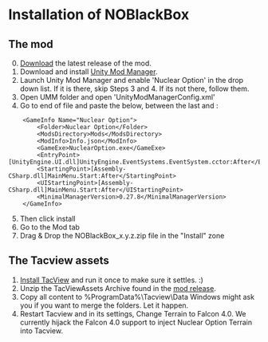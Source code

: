 # Installation of NOBlackBox

## The mod
0. [Download](https://github.com/KopterBuzz/NOBlackBox/releases) the latest release of the mod.
1. Download and install [Unity Mod Manager](https://www.nexusmods.com/site/mods/21).
2. Launch Unity Mod Manager and enable 'Nuclear Option' in the drop down list. If it is there, skip Steps 3 and 4. If its not there, follow them.
3. Open UMM folder and open 'UnityModManagerConfig.xml'
4. Go to end of file and paste the below, between the last </GameInfo> and </Config> : 
```
	<GameInfo Name="Nuclear Option">
		<Folder>Nuclear Option</Folder>
		<ModsDirectory>Mods</ModsDirectory>
		<ModInfo>Info.json</ModInfo>
		<GameExe>NuclearOption.exe</GameExe>
		<EntryPoint>[UnityEngine.UI.dll]UnityEngine.EventSystems.EventSystem.cctor:After</EntryPoint>
		<StartingPoint>[Assembly-CSharp.dll]MainMenu.Start:After</StartingPoint>
		<UIStartingPoint>[Assembly-CSharp.dll]MainMenu.Start:After</UIStartingPoint>
		<MinimalManagerVersion>0.27.8</MinimalManagerVersion>
	</GameInfo>
```
5. Then click install
6. Go to the Mod tab 
7. Drag & Drop the NOBlackBox_x.y.z.zip file in the "Install" zone
## The Tacview assets
1. [Install TacView](https://www.tacview.net/download/latest/en/) and run it once to make sure it settles. :)
2. Unzip the TacViewAssets Archive found in the [mod release](https://github.com/KopterBuzz/NOBlackBox/releases).
3. Copy all content to %ProgramData%\Tacview\Data
	Windows might ask you if you want to merge the folders. Let it happen.
4. Restart Tacview and in its settings, Change Terrain to Falcon 4.0. We currently hijack the Falcon 4.0 support to inject Nuclear Option Terrain into Tacview.